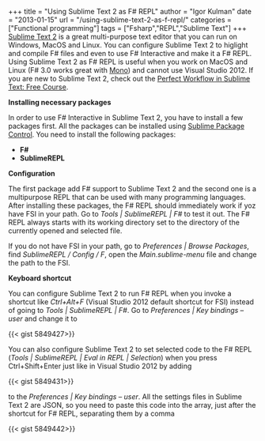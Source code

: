 +++
title = "Using Sublime Text 2 as F# REPL"
author = "Igor Kulman"
date = "2013-01-15"
url = "/using-sublime-text-2-as-f-repl/"
categories = ["Functional programming"]
tags = ["Fsharp","REPL","Sublime Text"]
+++
[Sublime Text 2][1] is a great multi-purpose text editor that you can run on Windows, MacOS and Linux. You can configure Sublime Text 2 to higlight and compile F# files and even to use F# Interactive and make it a F# REPL. Using Sublime Text 2 as F# REPL is useful when you work on MacOS and Linux (F# 3.0 works great with [Mono][2]) and cannot use Visual Studio 2012. If you are new to Sublime Text 2, check out the [Perfect Workflow in Sublime Text: Free Course][3].

**Installing necessary packages**

In order to use F# Interactive in Sublime Text 2, you have to install a few packages first. All the packages can be installed using [Sublime Package Control][4]. You need to install the following packages:

  * **F#**
  * **SublimeREPL**

<!--more-->

**Configuration**

The first package add F# support to Sublime Text 2 and the second one is a multipurpose REPL that can be used with many programming languages. After installing these packages, the F# REPL should immediately work if yoz have FSI in your path. Go to _Tools | SublimeREPL | F#_ to test it out. The F# REPL always starts with its working directory set to the directory of the currently opened and selected file.

If you do not have FSI in your path, go to _Preferences | Browse Packages_, find _SublimeREPL / Config / F_, open the _Main.sublime-menu_ file and change the path to the FSI. 

**Keyboard shortcut**

You can configure Sublime Text 2 to run F# REPL when you invoke a shortcut like _Ctrl+Alt+F_ (Visual Studio 2012 default shortcut for FSI) instead of going to _Tools | SublimeREPL | F#_. Go to _Preferences | Key bindings &#8211; user_ and change it to

{{< gist 5849427>}}

You can also configure Sublime Text 2 to set selected code to the F# REPL (_Tools | SublimeREPL | Eval in REPL | Selection_) when you press Ctrl+Shift+Enter just like in Visual Studio 2012 by adding 

{{< gist 5849431>}}

to the _Preferences | Key bindings &#8211; user_. All the settings files in Sublime Text 2 are JSON, so you need to paste this code into the array, just after the shortcut for F# REPL, separating them by a comma

{{< gist 5849442>}}

 [1]: http://www.sublimetext.com/
 [2]: http://www.mono-project.com/Main_Page
 [3]: http://net.tutsplus.com/articles/news/perfect-workflow-in-sublime-text-free-course/
 [4]: http://wbond.net/sublime_packages/package_control
